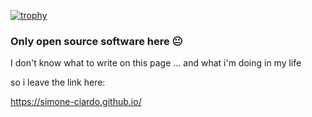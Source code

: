 [![trophy](https://github-profile-trophy.vercel.app/simone-ciardo=ryo-ma)](https://github.com/ryo-ma/github-profile-trophy)

### Only open source software here 😐

I don't know what to write on this page ... and what i'm doing in my life

so i leave the link here:

https://simone-ciardo.github.io/
